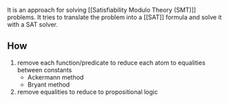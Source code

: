 It is an approach for solving [[Satisfiability Modulo Theory (SMT)]] problems. It tries to translate the problem into a [[SAT]] formula and solve it with a SAT solver.

## How

1) remove each function/predicate to reduce each atom to equalities between constants
	- Ackermann method
	- Bryant method
2) remove equalities to reduce to propositional logic